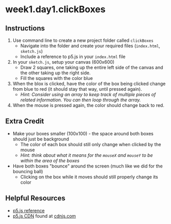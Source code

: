 # week1.day1.clickBoxes

## Instructions
1. Use command line to create a new project folder called `clickBoxes`
    - Navigate into the folder and create your required files (`index.html`, `sketch.js`) 
    - Include a reference to p5.js in your `index.html` file
2. In your `sketch.js`, setup your canvas (600x600)
    - Draw 2 squares, one taking up the entire left side of the canvas and the other taking up the right side.
    - Fill the squares with the color blue
3. When the blox is clicked, have the color of the box being clicked change from blue to red (it should stay that way, until pressed again).
    - *Hint: Consider using an array to keep track of multiple pieces of related information. You can then loop through the array.*
4. When the mouse is pressed again, the color should change back to red.

## Extra Credit
- Make your boxes smaller (100x100) - the space around both boxes should just be background
    - The color of each box should still only change when clicked by the mouse
    - *Hint: think about what it means for the `mouseX` and `mouseY` to be within the area of the boxes*
- Have both boxes "bounce" around the screen (much like we did for the bouncing ball)
    - Clicking on the box while it moves should still properly change its color

## Helpful Resources
- [p5.js reference](https://p5js.org/reference/)
- [p5.js CDN](https://cdnjs.cloudflare.com/ajax/libs/p5.js/0.6.1/p5.js) found at [cdnjs.com](https://cdnjs.com/libraries/p5.js/)
